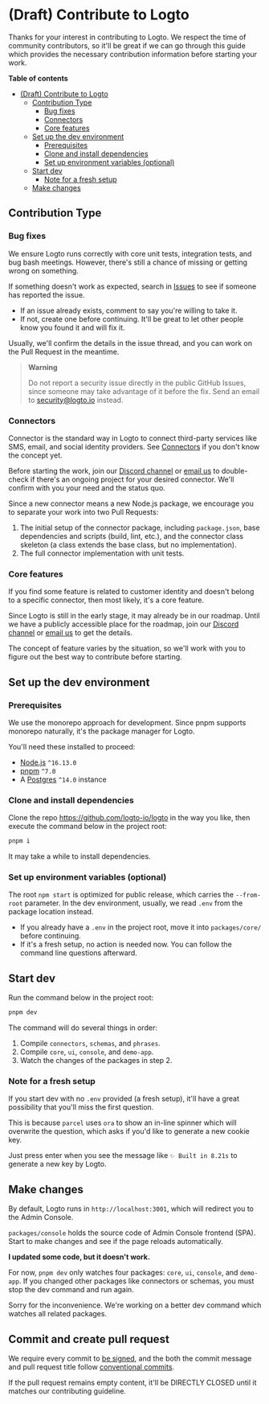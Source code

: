 # (Draft) Contribute to Logto

Thanks for your interest in contributing to Logto. We respect the time of community contributors, so it'll be great if we can go through this guide which provides the necessary contribution information before starting your work.

**Table of contents**

- [(Draft) Contribute to Logto](#draft-contribute-to-logto)
  - [Contribution Type](#contribution-type)
    - [Bug fixes](#bug-fixes)
    - [Connectors](#connectors)
    - [Core features](#core-features)
  - [Set up the dev environment](#set-up-the-dev-environment)
    - [Prerequisites](#prerequisites)
    - [Clone and install dependencies](#clone-and-install-dependencies)
    - [Set up environment variables (optional)](#set-up-environment-variables-optional)
  - [Start dev](#start-dev)
    - [Note for a fresh setup](#note-for-a-fresh-setup)
  - [Make changes](#make-changes)

## Contribution Type

### Bug fixes

We ensure Logto runs correctly with core unit tests, integration tests, and bug bash meetings. However, there's still a chance of missing or getting wrong on something.

If something doesn't work as expected, search in [Issues](https://github.com/logto-io/logto/issues) to see if someone has reported the issue.

- If an issue already exists, comment to say you're willing to take it.
- If not, create one before continuing. It'll be great to let other people know you found it and will fix it.

Usually, we'll confirm the details in the issue thread, and you can work on the Pull Request in the meantime.

> **Warning**
> 
> Do not report a security issue directly in the public GitHub Issues, since someone may take advantage of it before the fix. Send an email to [security@logto.io](mailto:security@logto.io) instead.

### Connectors

Connector is the standard way in Logto to connect third-party services like SMS, email, and social identity providers. See [Connectors](https://docs.logto.io/docs/references/connectors/) if you don't know the concept yet.

Before starting the work, join our [Discord channel](https://discord.gg/cyWnux4cH6) or [email us](mailto:contact@logto.io) to double-check if there's an ongoing project for your desired connector. We'll confirm with you your need and the status quo.

Since a new connector means a new Node.js package, we encourage you to separate your work into two Pull Requests:

1. The initial setup of the connector package, including `package.json`, base dependencies and scripts (build, lint, etc.), and the connector class skeleton (a class extends the base class, but no implementation).
2. The full connector implementation with unit tests.

### Core features

If you find some feature is related to customer identity and doesn't belong to a specific connector, then most likely, it's a core feature.

Since Logto is still in the early stage, it may already be in our roadmap. Until we have a publicly accessible place for the roadmap, join our [Discord channel](https://discord.gg/cyWnux4cH6) or [email us](mailto:contact@logto.io) to get the details.

The concept of feature varies by the situation, so we'll work with you to figure out the best way to contribute before starting.

## Set up the dev environment

### Prerequisites

We use the monorepo approach for development. Since pnpm supports monorepo naturally, it's the package manager for Logto.

You'll need these installed to proceed:

- [Node.js](https://nodejs.org/) `^16.13.0`
- [pnpm](https://pnpm.io/) `^7.0`
- A [Postgres](https://postgresql.org/) `^14.0` instance

### Clone and install dependencies

Clone the repo https://github.com/logto-io/logto in the way you like, then execute the command below in the project root:

```bash
pnpm i
```

It may take a while to install dependencies.

### Set up environment variables (optional)

The root `npm start` is optimized for public release, which carries the `--from-root` parameter. In the dev environment, usually, we read `.env` from the package location instead.

- If you already have a `.env` in the project root, move it into `packages/core/` before continuing.
- If it's a fresh setup, no action is needed now. You can follow the command line questions afterward.

## Start dev

Run the command below in the project root:

```bash
pnpm dev
```

The command will do several things in order:

1. Compile `connectors`, `schemas`, and `phrases`.
2. Compile `core`, `ui`, `console`, and `demo-app`.
3. Watch the changes of the packages in step 2.

### Note for a fresh setup

If you start dev with no `.env` provided (a fresh setup), it'll have a great possibility that you'll miss the first question.

This is because `parcel` uses `ora` to show an in-line spinner which will overwrite the question, which asks if you'd like to generate a new cookie key.

Just press enter when you see the message like `✨ Built in 8.21s` to generate a new key by Logto.

## Make changes

By default, Logto runs in `http://localhost:3001`, which will redirect you to the Admin Console.

`packages/console` holds the source code of Admin Console frontend (SPA). Start to make changes and see if the page reloads automatically.

**I updated some code, but it doesn't work.**

For now, `pnpm dev` only watches four packages: `core`, `ui`, `console`, and `demo-app`. If you changed other packages like connectors or schemas, you must stop the dev command and run again.

Sorry for the inconvenience. We're working on a better dev command which watches all related packages.

## Commit and create pull request

We require every commit to [be signed](https://docs.github.com/en/authentication/managing-commit-signature-verification/signing-commits), and the both the commit message and pull request title follow [conventional commits](https://www.conventionalcommits.org/en/v1.0.0/#summary).

If the pull request remains empty content, it'll be DIRECTLY CLOSED until it matches our contributing guideline.
